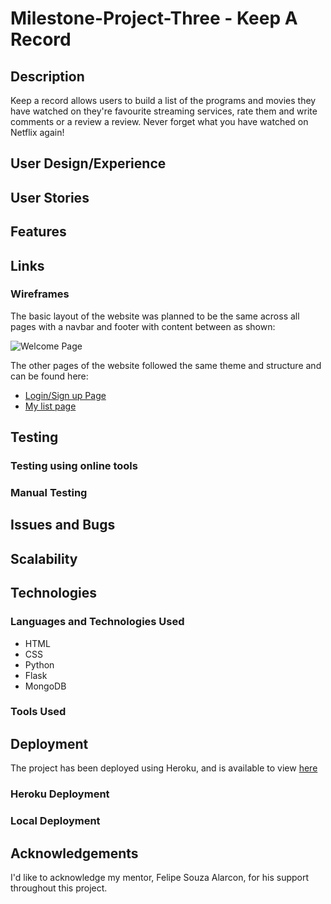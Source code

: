 # Milestone-Project-Three - Keep A Record

## Description

Keep a record allows users to build a list of the programs and movies they have watched on they're favourite streaming services, rate them and write comments or a review a review. Never forget what you have watched on Netflix again!

## User Design/Experience

## User Stories

## Features

## Links

### Wireframes

The basic layout of the website was planned to be the same across all pages with a navbar and footer with content between as shown:

![Welcome Page](https://github.com/ShaunWard/Milestone-Project-Three/blob/master/static/img/Welcome%20Page.png?raw=true)

The other pages of the website followed the same theme and structure and can be found here:
- [Login/Sign up Page](https://github.com/ShaunWard/Milestone-Project-Three/blob/master/static/img/Login%20Page.png?raw=true)
- [My list page](https://github.com/ShaunWard/Milestone-Project-Three/blob/master/static/img/My%20List%20Page.png?raw=true)

## Testing

### Testing using online tools

### Manual Testing

## Issues and Bugs

## Scalability

## Technologies

### Languages and Technologies Used

- HTML
- CSS
- Python
- Flask
- MongoDB

### Tools Used

## Deployment

The project has been deployed using Heroku, and is available to view [here](https://milestone-project-three-shaun.herokuapp.com/)

### Heroku Deployment

### Local Deployment

## Acknowledgements

I'd like to acknowledge my mentor, Felipe Souza Alarcon, for his support throughout this project.
